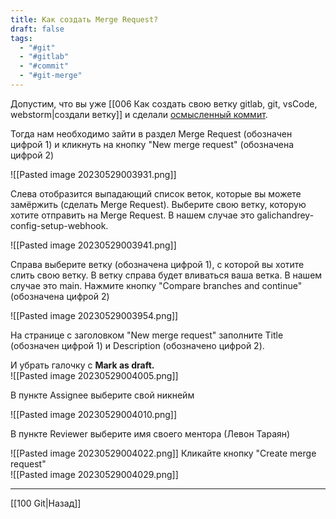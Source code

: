 ```yaml
---
title: Как создать Merge Request?
draft: false
tags:
  - "#git"
  - "#gitlab"
  - "#commit"
  - "#git-merge"
---
```


Допустим, что вы уже [[006 Как создать свою ветку gitlab, git, vsCode, webstorm|создали ветку]] и сделали [осмысленный коммит](https://gitlab.com/levotarayan98/phobos/-/wikis/GIT:-%D0%BA%D0%B0%D0%BA-%D1%81%D0%BE%D0%B7%D0%B4%D0%B0%D1%82%D1%8C-%D0%B2%D0%B5%D1%82%D0%BA%D1%83-%D0%B8-%D0%BA%D0%B0%D0%BA-%D0%BF%D1%80%D0%B0%D0%B2%D0%B8%D0%BB%D1%8C%D0%BD%D0%BE-%D0%BF%D0%B8%D1%81%D0%B0%D1%82%D1%8C-%D0%BA%D0%BE%D0%BC%D0%BC%D0%B8%D1%82%D1%8B-(%D1%81-%D0%BF%D1%80%D0%B8%D0%BC%D0%B5%D1%80%D0%B0%D0%BC%D0%B8)#%D0%BA%D0%B0%D0%BA-%D0%B3%D0%B5%D0%BD%D0%B5%D1%80%D0%B8%D1%80%D0%BE%D0%B2%D0%B0%D1%82%D1%8C-%D0%BE%D1%81%D0%BC%D1%8B%D1%81%D0%BB%D0%B5%D0%BD%D0%BD%D1%8B%D0%B5-%D0%BA%D0%BE%D0%BC%D0%BC%D0%B8%D1%82%D1%8B).

Тогда нам необходимо зайти в раздел Merge Request (обозначен цифрой 1) и кликнуть на кнопку "New merge request" (обозначена цифрой 2)

![[Pasted image 20230529003931.png]]

Слева отобразится выпадающий список веток, которые вы можете замёржить (сделать Merge Request). Выберите свою ветку, которую хотите отправить на Merge Request. В нашем случае это galichandrey-config-setup-webhook. 

![[Pasted image 20230529003941.png]]

Справа выберите ветку (обозначена цифрой 1), с которой вы хотите слить свою ветку. В ветку справа будет вливаться ваша ветка. В нашем случае это main. Нажмите кнопку "Compare branches and continue" (обозначена цифрой 2) 

![[Pasted image 20230529003954.png]]

На странице с заголовком "New merge request" заполните Title (обозначен цифрой 1) и Description (обозначено цифрой 2).

И убрать галочку с **Mark as draft.**  
![[Pasted image 20230529004005.png]]

В пункте Assignee выберите свой никнейм  

![[Pasted image 20230529004010.png]]

В пункте Reviewer выберите имя своего ментора (Левон Тараян)  

![[Pasted image 20230529004022.png]]
Кликайте кнопку "Create merge request"  
![[Pasted image 20230529004029.png]]


____

[[100 Git|Назад]]